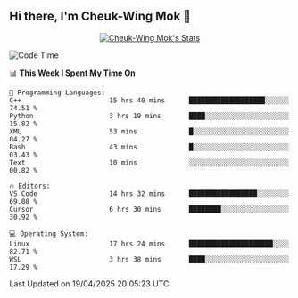 ## Hi there, I'm Cheuk-Wing Mok 👋

<!--
**mozro0327/mozro0327** is a ✨ _special_ ✨ repository because its `README.md` (this file) appears on your GitHub profile.

Here are some ideas to get you started:

- 🔭 I’m currently working on ...
- 🌱 I’m currently learning ...
- 👯 I’m looking to collaborate on ...
- 🤔 I’m looking for help with ...
- 💬 Ask me about ...
- 📫 How to reach me: ...
- 😄 Pronouns: ...
- ⚡ Fun fact: ...
-->

<p align="center">
  <a href="https://github.com/mozro0327" class="rich-diff-level-one">
    <img src="https://github-readme-stats.vercel.app/api?username=mozro0327&title_color=333&text_color=777" alt="Cheuk-Wing Mok's Stats" >
    <!-- &hide=issues
    <img src="https://github-readme-stats.vercel.app/api?username=mozro0327&hide=issues&title_color=333&text_color=777" alt="Cheuk-Wing Mok's Stats" >
    -->
  </a>
</p>

<!--START_SECTION:waka-->
![Code Time](http://img.shields.io/badge/Code%20Time-3%2C401%20hrs%2014%20mins-blue)

📊 **This Week I Spent My Time On** 

```text
💬 Programming Languages: 
C++                      15 hrs 40 mins      ███████████████████░░░░░░   74.51 % 
Python                   3 hrs 19 mins       ████░░░░░░░░░░░░░░░░░░░░░   15.82 % 
XML                      53 mins             █░░░░░░░░░░░░░░░░░░░░░░░░   04.27 % 
Bash                     43 mins             █░░░░░░░░░░░░░░░░░░░░░░░░   03.43 % 
Text                     10 mins             ░░░░░░░░░░░░░░░░░░░░░░░░░   00.82 % 

🔥 Editors: 
VS Code                  14 hrs 32 mins      █████████████████░░░░░░░░   69.08 % 
Cursor                   6 hrs 30 mins       ████████░░░░░░░░░░░░░░░░░   30.92 % 

💻 Operating System: 
Linux                    17 hrs 24 mins      █████████████████████░░░░   82.71 % 
WSL                      3 hrs 38 mins       ████░░░░░░░░░░░░░░░░░░░░░   17.29 % 
```


 Last Updated on 19/04/2025 20:05:23 UTC
<!--END_SECTION:waka-->
